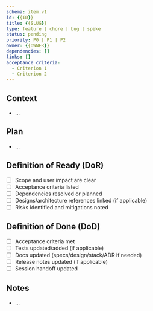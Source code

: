 ```yaml
---
schema: item.v1
id: {{ID}}
title: {{SLUG}}
type: feature | chore | bug | spike
status: pending
priority: P0 | P1 | P2
owner: {{OWNER}}
dependencies: []
links: []
acceptance_criteria:
  - Criterion 1
  - Criterion 2
---
```


## Context
- …

## Plan
- …

## Definition of Ready (DoR)
- [ ] Scope and user impact are clear
- [ ] Acceptance criteria listed
- [ ] Dependencies resolved or planned
- [ ] Designs/architecture references linked (if applicable)
- [ ] Risks identified and mitigations noted

## Definition of Done (DoD)
- [ ] Acceptance criteria met
- [ ] Tests updated/added (if applicable)
- [ ] Docs updated (specs/design/stack/ADR if needed)
- [ ] Release notes updated (if applicable)
- [ ] Session handoff updated

## Notes
- …
